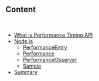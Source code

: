 <!-- contents -->

## Content

<br />

- [What is Performance Timing API](#4)
- [Node.js](#7)
  - [PerformanceEntry](#11)
  - [Performance](#16)
  - [PerformanceObserver](#21)
  - [Sample](#23)
- [Summary](#25)

